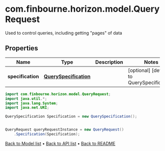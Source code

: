 # com.finbourne.horizon.model.QueryRequest
Used to control queries, including getting \"pages\" of data

## Properties

Name | Type | Description | Notes
------------ | ------------- | ------------- | -------------
**specification** | [**QuerySpecification**](QuerySpecification.md) |  | [optional] [default to QuerySpecification]

```java
import com.finbourne.horizon.model.QueryRequest;
import java.util.*;
import java.lang.System;
import java.net.URI;

QuerySpecification Specification = new QuerySpecification();


QueryRequest queryRequestInstance = new QueryRequest()
    .Specification(Specification);
```


[Back to Model list](../README.md#documentation-for-models) &#8226; [Back to API list](../README.md#documentation-for-api-endpoints) &#8226; [Back to README](../README.md)
